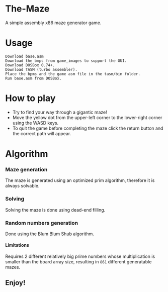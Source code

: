 # The-Maze
A simple assembly x86 maze generator game.

# Usage
    
    Download base.asm
    Download the bmps from game_images to support the GUI.
    Download DOSBox 0.74+.
    Download TASM (turbo assembler).
    Place the bpms and the game asm file in the tasm/bin folder.
    Run base.asm from DOSBox.
    
# How to play
    
  - Try to find your way through a gigantic maze!
  - Move the yellow dot from the upper-left corner to the lower-right corner using the WASD keys.
  - To quit the game before completing the maze click the return button and the correct path will appear.

# Algorithm

### Maze generation

  The maze is generated using an optimized prim algorithm, therefore it is always solvable.


### Solving 

  Solving the maze is done using dead-end filling.


### Random numbers generation

  Done using the Blum Blum Shub algorithm.


  #### Limitations

   Requires 2 different relatively big prime numbers whose multiplication is smaller than the board array size, resulting in ```861``` different generatable mazes.
  
  
  
  
  
## Enjoy!
